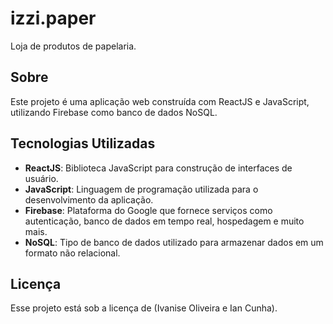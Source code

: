 # izzi.paper

Loja de produtos de papelaria.

## Sobre

Este projeto é uma aplicação web construída com ReactJS e JavaScript, utilizando Firebase como banco de dados NoSQL.

## Tecnologias Utilizadas

- **ReactJS**: Biblioteca JavaScript para construção de interfaces de usuário.
- **JavaScript**: Linguagem de programação utilizada para o desenvolvimento da aplicação.
- **Firebase**: Plataforma do Google que fornece serviços como autenticação, banco de dados em tempo real, hospedagem e muito mais.
- **NoSQL**: Tipo de banco de dados utilizado para armazenar dados em um formato não relacional.

## Licença

Esse projeto está sob a licença de (Ivanise Oliveira e Ian Cunha).
